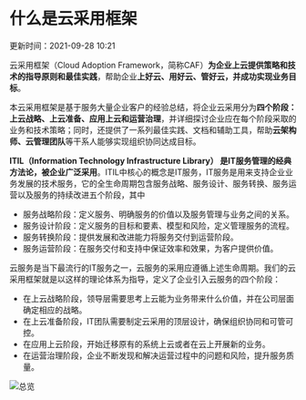 # 什么是云采用框架

更新时间：2021-09-28 10:21

云采用框架（Cloud Adoption Framework，简称CAF）**为企业上云提供策略和技术的指导原则和最佳实践**，帮助企业**上好云、用好云、管好云，并成功实现业务目标**。

本云采用框架是基于服务大量企业客户的经验总结，将企业云采用分为**四个阶段：上云战略、上云准备、应用上云和运营治理**，并详细探讨企业应在每个阶段采取的业务和技术策略；同时，还提供了一系列最佳实践、文档和辅助工具，帮助**云架构师、云管理团队**等干系人能够实现组织协同达成目标。

**ITIL（Information Technology Infrastructure Library） 是IT服务管理的经典方法论，被企业广泛采用**。ITIL中核心的概念是IT服务，IT服务是用来支持企业业务发展的技术服务，它的全生命周期包含服务战略、服务设计、服务转换、服务运营以及服务的持续改进五个阶段，其中

- 服务战略阶段：定义服务、明确服务的价值以及服务管理与业务之间的关系。
- 服务设计阶段：定义服务的目标和要素、模型和风险，定义管理服务的流程。
- 服务转换阶段：提供发展和改进能力将服务交付到运营阶段。
- 服务运营阶段：在服务交付和支持中保证效率和效果，为客户提供价值。

云服务是当下最流行的IT服务之一，云服务的采用应遵循上述生命周期。我们的云采用框架就是以这样的理论体系为指导，定义了企业引入云服务的四个阶段：

- 在上云战略阶段，领导层需要思考上云能为业务带来什么价值，并在公司层面确定相应的战略。
- 在上云准备阶段，IT团队需要制定云采用的顶层设计，确保组织协同和可管可控。
- 在应用上云阶段，开始迁移原有的系统上云或者在云上开展新的业务。
- 在运营治理阶段，企业不断发现和解决运营过程中的问题和风险，提升服务质量。

![总览](https://help-static-aliyun-doc.aliyuncs.com/assets/img/zh-CN/8713740361/p314050.png)